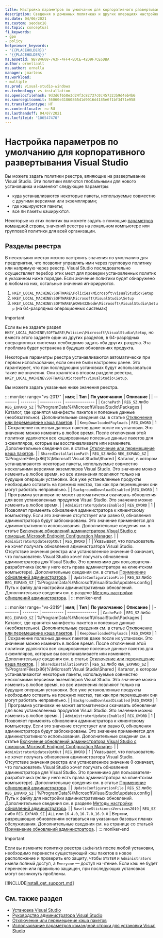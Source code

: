 ```yaml
---
title: Настройка параметров по умолчанию для корпоративного развертывания
description: Сведения о доменных политиках и других операциях настройки для корпоративного развертывания Visual Studio.
ms.date: 04/06/2021
ms.custom: seodec18
ms.topic: conceptual
f1_keywords:
- gpo
- policy
helpviewer_keywords:
- '{{PLACEHOLDER}}'
- '{{PLACEHOLDER}}'
ms.assetid: 9B7B4608-7A3F-4FF4-BDCE-42D9F7CE6DBA
author: ornellaalt
ms.author: ornella
manager: jmartens
ms.workload:
- multiple
ms.prod: visual-studio-windows
ms.technology: vs-installation
ms.openlocfilehash: 9d3d6f658e3d24f3c82737c0c457323b9d4eb4b6
ms.sourcegitcommit: 56060e3186086541d9016d4185e6f1bf3471e958
ms.translationtype: HT
ms.contentlocale: ru-RU
ms.lasthandoff: 04/07/2021
ms.locfileid: "106547470"
---
```

# <a name="set-defaults-for-enterprise-deployments-of-visual-studio"></a>Настройка параметров по умолчанию для корпоративного развертывания Visual Studio

Вы можете задать политики реестра, влияющие на развертывание Visual Studio. Эти политики являются глобальными для нового установщика и изменяют следующие параметры:

- куда устанавливаются некоторые пакеты, используемые совместно с другими версиями или экземплярами;
- где кэшируются пакеты;
- все ли пакеты кэшируются.

Некоторые из этих политик вы можете задать с помощью [параметров командной строки](use-command-line-parameters-to-install-visual-studio.md), значений реестра на локальном компьютере или групповой политики для всей организации.

## <a name="registry-keys"></a>Разделы реестра

В нескольких местах можно настроить значения по умолчанию для предприятия, что позволит управлять ими через групповую политику или напрямую через реестр. Visual Studio последовательно осуществляет перебор этих мест для проверки установленных политик в указанном ниже порядке. Если значение политики будет обнаружено в любом из них, остальные значения игнорируются.

1. `HKEY_LOCAL_MACHINE\SOFTWARE\Policies\Microsoft\VisualStudio\Setup`
2. `HKEY_LOCAL_MACHINE\SOFTWARE\Microsoft\VisualStudio\Setup`
3. `HKEY_LOCAL_MACHINE\SOFTWARE\WOW6432Node\Microsoft\VisualStudio\Setup` (на 64-разрядных операционных системах)

> [!IMPORTANT]
> Если вы не задаете раздел `HKEY_LOCAL_MACHINE\SOFTWARE\Policies\Microsoft\VisualStudio\Setup`, но вместо этого задаете один из других разделов, в 64-разрядных операционных системах необходимо задать оба других раздела. Эта проблема будет устранена в будущих обновлениях продукта.

Некоторые параметры реестра устанавливаются автоматически при первом использовании, если они не были настроены ранее. Это гарантирует, что при последующих установках будут использоваться такие же значения. Они хранятся в втором разделе реестра, `HKEY_LOCAL_MACHINE\SOFTWARE\Microsoft\VisualStudio\Setup`.

Вы можете задать указанные ниже значения реестра.

::: moniker range="vs-2017"
| **имя**; | **Тип** | **По умолчанию** | **Описание** |
| -------- | -------- | ----------- | --------------- |
| `CachePath` | `REG_SZ` либо `REG_EXPAND_SZ` | %ProgramData%\Microsoft\VisualStudio\Packages | Каталог, где хранятся манифесты пакетов и полезные данные (необязательно). Дополнительные сведения см. в статье [Отключение или перемещение кэша пакетов](disable-or-move-the-package-cache.md). |
| `KeepDownloadedPayloads` | `REG_DWORD` | 1 | Сохранение полезных данных пакетов даже после их установки. Это значение можно изменить в любое время. После отключения этой политики удаляются все кэшированные полезные данные пакетов для экземпляров, которые вы восстанавливаете или изменяете. Дополнительные сведения см. в статье [Отключение или перемещение кэша пакетов](disable-or-move-the-package-cache.md). |
| `SharedInstallationPath` | `REG_SZ` либо `REG_EXPAND_SZ` | %ProgramFiles(x86)%\Microsoft Visual Studio\Shared | Каталог, в котором устанавливаются некоторые пакеты, используемые совместно несколькими версиями экземпляров Visual Studio. Это значение можно изменить в любое время, но все изменения повлияют только на будущие операции установки. Все уже установленные продукты необходимо оставить на прежних местах, так как при перемещении они могут работать неправильно. |
| `BackgroundDownloadDisabled` |`REG_DWORD` | 1 | Программа установки не может автоматически скачивать обновления для всех установленных продуктов Visual Studio. Это значение можно изменить в любое время. |
| `AdministratorUpdatesEnabled` | `REG_DWORD` | 1 | Позволяет применять обновления администратора к клиентскому компьютеру. Если это значение отсутствует или равно 0, обновления администратора будут заблокированы. Это значение применяется для административного использования. Дополнительные сведения см. в статье [Включение обновлений администратора Visual Studio с помощью Microsoft Endpoint Configuration Manager](enabling-administrator-updates.md). | 
| `AdministratorUpdatesOptOut` | `REG_DWORD` | 1 | Указывает, что пользователь не хочет получать обновления администратора Visual Studio. Отсутствие значения реестра или установленное значение 0 означает, что пользователь Visual Studio хочет получать обновления администратора для Visual Studio. Это применимо для пользователя-разработчика (если у него есть права администратора на клиентском компьютере). Дополнительные сведения см. в статье [Применение обновлений администратора](../install/applying-administrator-updates.md#understanding-configuration-options). | 
| `UpdateConfigurationFile` | `REG_SZ` либо `REG_EXPAND_SZ` | %ProgramData%\Microsoft\VisualStudio\updates.config | Путь к файлу для настройки административных обновлений. Дополнительные сведения см. в разделе [Методы настройки обновлений администратора](../install/applying-administrator-updates.md#methods-for-configuring-an-administrator-update). | 
::: moniker-end

::: moniker range="vs-2019"
| **имя**; | **Тип** | **По умолчанию** | **Описание** |
| -------- | -------- | ----------- | --------------- |
| `CachePath` | `REG_SZ` либо `REG_EXPAND_SZ` | %ProgramData%\Microsoft\VisualStudio\Packages | Каталог, где хранятся манифесты пакетов и полезные данные (необязательно). Дополнительные сведения см. в статье [Отключение или перемещение кэша пакетов](disable-or-move-the-package-cache.md). |
| `KeepDownloadedPayloads` | `REG_DWORD` | 1 | Сохранение полезных данных пакетов даже после их установки. Это значение можно изменить в любое время. После отключения этой политики удаляются все кэшированные полезные данные пакетов для экземпляров, которые вы восстанавливаете или изменяете. Дополнительные сведения см. в статье [Отключение или перемещение кэша пакетов](disable-or-move-the-package-cache.md). |
| `SharedInstallationPath` | `REG_SZ` либо `REG_EXPAND_SZ` | %ProgramFiles(x86)%\Microsoft Visual Studio\Shared | Каталог, в котором устанавливаются некоторые пакеты, используемые совместно несколькими версиями экземпляров Visual Studio. Это значение можно изменить в любое время, но все изменения повлияют только на будущие операции установки. Все уже установленные продукты необходимо оставить на прежних местах, так как при перемещении они могут работать неправильно. |
| `BackgroundDownloadDisabled` |`REG_DWORD` | 1 | Программа установки не может автоматически скачивать обновления для всех установленных продуктов Visual Studio. Это значение можно изменить в любое время. |
| `AdministratorUpdatesEnabled` | `REG_DWORD` | 1 | Позволяет применять обновления администратора к клиентскому компьютеру. Если это значение отсутствует или равно 0, обновления администратора будут заблокированы. Это значение применяется для административного использования. Дополнительные сведения см. в статье [Включение обновлений администратора Visual Studio с помощью Microsoft Endpoint Configuration Manager](enabling-administrator-updates.md). | 
| `AdministratorUpdatesOptOut` | `REG_DWORD` | 1 | Указывает, что пользователь не хочет получать обновления администратора Visual Studio. Отсутствие значения реестра или установленное значение 0 означает, что пользователь Visual Studio хочет получать обновления администратора для Visual Studio. Это применимо для пользователя-разработчика (если у него есть права администратора на клиентском компьютере). Дополнительные сведения см. в статье [Применение обновлений администратора](../install/applying-administrator-updates.md#understanding-configuration-options). | 
| `UpdateConfigurationFile` | `REG_SZ` либо `REG_EXPAND_SZ` | %ProgramData%\Microsoft\VisualStudio\updates.config | Путь к файлу для настройки административных обновлений. Дополнительные сведения см. в разделе [Методы настройки обновлений администратора](../install/applying-administrator-updates.md#methods-for-configuring-an-administrator-update). | 
| `BaselineStickinessVersions2019` | `REG_SZ` либо `REG_EXPAND_SZ` | `ALL` или `16.4.0,16.7.0,16.9.0` | Версии, разрешающие обновлениям оставаться на указанных базовых планах обслуживания. Дополнительные сведения см. на странице со статьей [Применение обновлений администратора](../install/applying-administrator-updates.md#understanding-configuration-options). | 
::: moniker-end

> [!IMPORTANT]
> Если вы измените политику реестра `CachePath` после любой установки, необходимо перенести существующий кэш пакетов в новое расположение и проверить его защиту, чтобы `SYSTEM` и `Administrators` имели полный доступ, а `Everyone` — доступ на чтение.
> Если кэш не будет перенесен или правильно защищен, при последующих установках могут возникнуть проблемы.

[!INCLUDE[install_get_support_md](includes/install_get_support_md.md)]

## <a name="see-also"></a>См. также раздел

- [Установка Visual Studio](install-visual-studio.md)
- [Руководство администратора Visual Studio](visual-studio-administrator-guide.md)
- [Отключение или перемещение кэша пакетов](disable-or-move-the-package-cache.md)
- [Использование параметров командной строки для установки Visual Studio](use-command-line-parameters-to-install-visual-studio.md)
